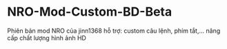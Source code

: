 # NRO-Mod-Custom-BD-Beta
Phiên bản mod NRO của jinn1368 hỗ trợ: custom câu lệnh, phím tắt,... nâng cấp chất lượng hình ảnh HD

